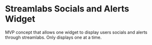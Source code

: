 # Streamlabs Socials and Alerts Widget

MVP concept that allows one widget to display users socials and alerts through streamlabs.
Only displays one at a time.
